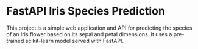 # FastAPI Iris Species Prediction

This project is a simple web application and API for predicting the species of an Iris flower based on its sepal and petal dimensions. It uses a pre-trained scikit-learn model served with FastAPI.
